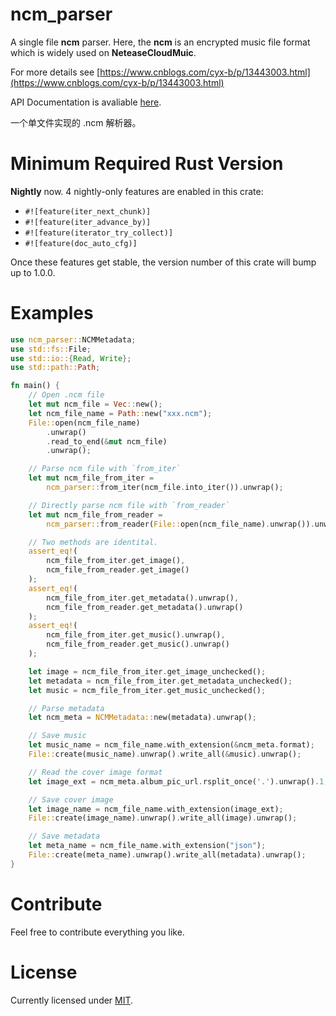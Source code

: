 # ncm_parser

A single file **ncm** parser. Here, the **ncm** is an encrypted
music file format which is widely used on **NeteaseCloudMuic**.

For more details see
[https://www.cnblogs.com/cyx-b/p/13443003.html](https://www.cnblogs.com/cyx-b/p/13443003.html)

API Documentation is avaliable [here](https://docs.rs/ncm_parser).

一个单文件实现的 .ncm 解析器。

# Minimum Required Rust Version

**Nightly** now. 4 nightly-only features are enabled in this crate:

- `#![feature(iter_next_chunk)]`
- `#![feature(iter_advance_by)]`
- `#![feature(iterator_try_collect)]`
- `#![feature(doc_auto_cfg)]`

Once these features get stable, the version number of this crate will bump up to 1.0.0.


# Examples

```rust
use ncm_parser::NCMMetadata;
use std::fs::File;
use std::io::{Read, Write};
use std::path::Path;

fn main() {
    // Open .ncm file
    let mut ncm_file = Vec::new();
    let ncm_file_name = Path::new("xxx.ncm");
    File::open(ncm_file_name)
        .unwrap()
        .read_to_end(&mut ncm_file)
        .unwrap();

    // Parse ncm file with `from_iter`
    let mut ncm_file_from_iter =
        ncm_parser::from_iter(ncm_file.into_iter()).unwrap();

    // Directly parse ncm file with `from_reader`
    let mut ncm_file_from_reader =
        ncm_parser::from_reader(File::open(ncm_file_name).unwrap()).unwrap();

    // Two methods are identital.
    assert_eq!(
        ncm_file_from_iter.get_image(),
        ncm_file_from_reader.get_image()
    );
    assert_eq!(
        ncm_file_from_iter.get_metadata().unwrap(),
        ncm_file_from_reader.get_metadata().unwrap()
    );
    assert_eq!(
        ncm_file_from_iter.get_music().unwrap(),
        ncm_file_from_reader.get_music().unwrap()
    );

    let image = ncm_file_from_iter.get_image_unchecked();
    let metadata = ncm_file_from_iter.get_metadata_unchecked();
    let music = ncm_file_from_iter.get_music_unchecked();

    // Parse metadata
    let ncm_meta = NCMMetadata::new(metadata).unwrap();

    // Save music
    let music_name = ncm_file_name.with_extension(&ncm_meta.format);
    File::create(music_name).unwrap().write_all(&music).unwrap();

    // Read the cover image format
    let image_ext = ncm_meta.album_pic_url.rsplit_once('.').unwrap().1;

    // Save cover image
    let image_name = ncm_file_name.with_extension(image_ext);
    File::create(image_name).unwrap().write_all(image).unwrap();

    // Save metadata
    let meta_name = ncm_file_name.with_extension("json");
    File::create(meta_name).unwrap().write_all(metadata).unwrap();
}
```

# Contribute

Feel free to contribute everything you like.

# License

Currently licensed under [MIT](https://choosealicense.com/licenses/mit/).